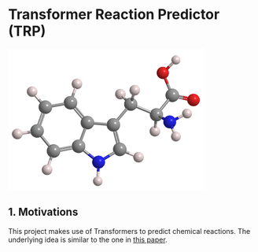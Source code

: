 # Transformer Reaction Predictor (TRP)
![](./imgs/tryptophan-3d.png)
## 1. Motivations
This project makes use of Transformers to predict chemical reactions. The underlying idea is similar to the one in [this paper](https://arxiv.org/pdf/1811.02633.pdf).